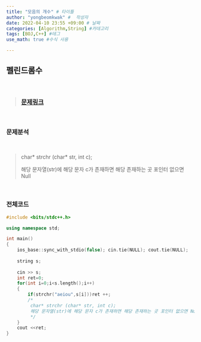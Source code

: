 ```yaml
---
title: "모음의 개수" # 타이틀 
author: "yongbeomkwak" #  작성자 
date: 2022-04-10 23:55 +09:00 # 날짜  
categories: [Algorithm,String] #카데고리 
tags: [BOJ,C++] #테그 
use_math: true #수식 사용

---
```


## 펠린드롬수

<br>

> ### [문제링크](https://www.acmicpc.net/problem/10987)

<br>

### 문제분석 

<br>


> char* strchr (char* str, int c);
>
>해당 문자열(str)에 해당 문자 c가 존재하면 해당 존재하는 곳 포인터 없으면 Null

<br>

### 전체코드

~~~ c++
#include <bits/stdc++.h>

using namespace std;

int main()
{
    ios_base::sync_with_stdio(false); cin.tie(NULL); cout.tie(NULL);
    
    string s;
    
    cin >> s;
    int ret=0;
    for(int i=0;i<s.length();i++)
    {
        if(strchr("aeiou",s[i]))ret ++;
        /*
         char* strchr (char* str, int c);
         해당 문자열(str)에 해당 문자 c가 존재하면 해당 존재하는 곳 포인터 없으면 Null
         */
    }
    cout <<ret;
}
~~~
